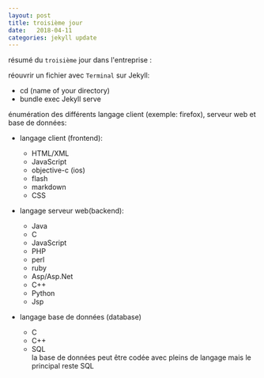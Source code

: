 ```yaml
---
layout: post
title: troisième jour
date:   2018-04-11
categories: jekyll update
---
```

résumé du `troisième` jour dans l'entreprise :

réouvrir un fichier avec `Terminal` sur Jekyll:

+ cd (name of your directory)
+ bundle exec Jekyll serve

énumération des différents langage client (exemple: firefox), serveur web et base de données:

+ langage client (frontend):
  + HTML/XML
  + JavaScript    
  + objective-c (ios)
  + flash
  + markdown
  + CSS

+ langage serveur web(backend):
  + Java
  + C
  + JavaScript
  + PHP
  + perl
  + ruby
  + Asp/Asp.Net
  + C++
  + Python
  + Jsp

+ langage base de données (database)
  + C
  + C++
  + SQL  
 la base de données peut être codée avec pleins de langage mais le principal reste SQL
